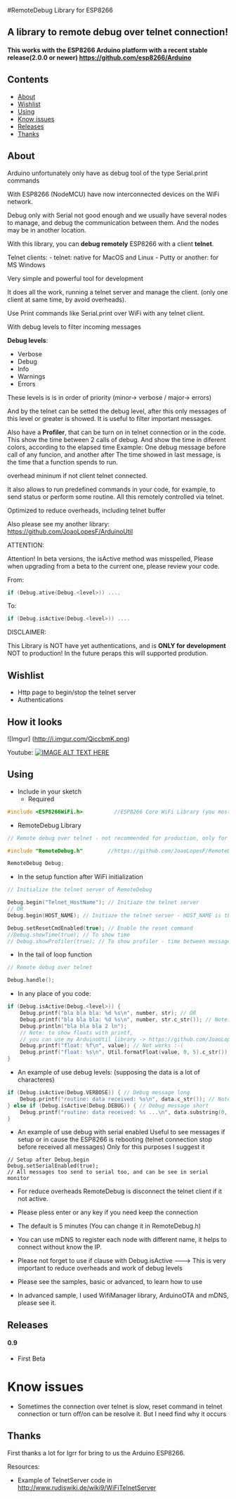 #RemoteDebug Library for ESP8266

## A library to remote debug over telnet connection!

#### This works with the ESP8266 Arduino platform with a recent stable release(2.0.0 or newer) https://github.com/esp8266/Arduino

## Contents
 - [About](#about)
 - [Wishlist](#wishlist)
 - [Using](#using)
 - [Know issues](#knowissues)
 - [Releases](#releases)
 - [Thanks](#thanks)

## About

Arduino unfortunately only have as debug tool of the type Serial.print commands

With ESP8266 (NodeMCU) have now interconnected devices on the WiFi network.

Debug only with Serial not good enough and we usually have several nodes to manage,
and debug the communication between them.
And the nodes may be in another location.

With this library, you can **debug remotely** ESP8266 with a client **telnet**.

Telnet clients:
      - telnet: native for MacOS and Linux
      - Putty or another: for MS Windows

Very simple and powerful tool for development

It does all the work, running a telnet server and manage the client.
(only one client at same time, by avoid overheads).

Use Print commands like Serial.print over WiFi with any telnet client.

With debug levels to filter incoming messages

**Debug levels**:
 - Verbose
 - Debug
 - Info
 - Warnings
 - Errors

  These levels is is in order of priority (minor-> verbose / major-> errors)

And by the telnet can be setted the debug level,
after this only messages of this level or greater is showed.
It is useful to filter important messages.

Also have a **Profiler**, that can be turn on in telnet connection or in the code.
This show the time between 2 calls of debug. And show the time in diferent colors,
according to the elapsed time
Example: One debug message before call of any funcion, and another after
The time showed in last message, is the time that a function spends to run.

overhead mininum if not client telnet connected.

It also allows to run predefined commands in your code, for example, to send status or perform some routine. All this remotely controlled via telnet.

Optimized to reduce overheads, including telnet buffer

Also please see my another library: https://github.com/JoaoLopesF/ArduinoUtil

ATTENTION:

Attention! In beta versions, the isActive method was misspelled,
Please when upgrading from a beta to the current one, please review your code.

From:

```cpp
if (Debug.ative(Debug.<level>)) ....
```

To:

```cpp
if (Debug.isActive(Debug.<level>)) ....
```

DISCLAIMER:

This Library is NOT have yet authentications, and is **ONLY for development** NOT to production!
In the future peraps this will supported prodution.

## Wishlist
- Http page to begin/stop the telnet server
- Authentications

## How it looks

![Imgur]
(http://i.imgur.com/QiccbmK.png)

Youtube:
[![IMAGE ALT TEXT HERE](http://img.youtube.com/vi/lOo-MAD8gPo/0.jpg)](http://www.youtube.com/watch?v=lOo-MAD8gPo)

## Using

- Include in your sketch
  - Required
```cpp
#include <ESP8266WiFi.h>          //ESP8266 Core WiFi Library (you most likely already have this in your sketch)
```
  - RemoteDebug Library
```cpp
// Remote debug over telnet - not recommended for production, only for development

#include "RemoteDebug.h"        //https://github.com/JoaoLopesF/RemoteDebug

RemoteDebug Debug;
```
- In the setup function after WiFi initialization
```cpp
// Initialize the telnet server of RemoteDebug

Debug.begin("Telnet_HostName"); // Initiaze the telnet server
// OR
Debug.begin(HOST_NAME); // Initiaze the telnet server - HOST_NAME is the used in MDNS.begin

Debug.setResetCmdEnabled(true); // Enable the reset command
//Debug.showTime(true); // To show time
// Debug.showProfiler(true); // To show profiler - time between messages of Debug

```
- In the tail of loop function
```cpp
// Remote debug over telnet

Debug.handle();

```
- In any place of you code:
```cpp
if (Debug.isActive(Debug.<level>)) {
    Debug.printf("bla bla bla: %d %s\n", number, str); // OR
    Debug.printf("bla bla bla: %d %s\n", number, str.c_str()); // Note: if type is String need c_str() // OR
    Debug.println("bla bla bla 2 ln");
    // Note: to show floats with printf,
    // you can use my ArduinoUtil library -> https://github.com/JoaoLopesF/ArduinoUtil
    Debug.printf("float: %f\n", value); // Not works :-(
    Debug.printf("float: %s\n", Util.formatFloat(value, 0, 5).c_str());
}
```
- An example of use debug levels: (supposing the data is a lot of characteres)
```cpp
if (Debug.isActive(Debug.VERBOSE)) { // Debug message long
    Debug.printf("routine: data received: %s\n", data.c_str()); // Note: if type is String need c_str()
} else if (Debug.isActive(Debug.DEBUG)) { // Debug message short
    Debug.printf("routine: data received: %s ...\n", data.substring(0, 20).c_str()); // %.20s not working :-|
}
```
- An example of use debug with serial enabled
  Useful to see messages if setup or
  in cause the ESP8266 is rebooting (telnet connection stop before received all messages)
  Only for this purposes I suggest it
```
// Setup after Debug.begin
Debug.setSerialEnabled(true);
// All messages too send to serial too, and can be see in serial monitor
```

 - For reduce overheads RemoteDebug is disconnect the telnet client if it not active.
 - Please pless enter or any key if you need keep the connection
 - The default is 5 minutes (You can change it in RemoteDebug.h)  
 - You can use mDNS to register each node with different name, it helps to connect without know the IP.

 - Please not forget to use if clause with Debug.isActive
   ---> This is very important to reduce overheads and work of debug levels

 - Please see the samples, basic or advanced, to learn how to use  

 - In advanced sample, I used WifiManager library, ArduinoOTA and mDNS, please see it.

## Releases
#### 0.9
- First Beta

# Know issues

- Sometimes the connection over telnet is slow,
  reset command in telnet connection or turn off/on can be resolve it.
  But I need find why it occurs

## Thanks

First thanks a lot for Igrr for bring to us the Arduino ESP8266.

Resources:

- Example of TelnetServer code in http://www.rudiswiki.de/wiki9/WiFiTelnetServer
